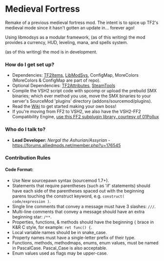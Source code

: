 
# Medieval Fortress

Remake of a previous medieval fortress mod.
The intent is to spice up TF2's medieval mode since it hasn't gotten an update in... forever ago!

Using libmodsys as a modular framework, (as of this writing) the mod provides a currency, HUD, leveling, mana, and spells system.

(as of this writing) the mod is in development.


### How do I get set up?

* Dependencies: [TF2Items](https://builds.limetech.io/?project=tf2items), [LibModSys](https://github.com/assyrianic/LibModSys), ConfigMap, MoreColors (MoreColors & ConfigMap are part of repo).
* Optional Dependencies: [TF2Attributes](https://github.com/FlaminSarge/tf2attributes), [SteamTools](https://forums.alliedmods.net/showthread.php?t=170630)
* Compile the VSH2 script code with spcomp or upload the prebuild SMX binaries; which ever method you use, move the SMX binaries to your server's SourceMod 'plugins' directory (addons/sourcemod/plugins).
* Read the [Wiki](https://github.com/VSH2-Devs/Vs-Saxton-Hale-2/wiki) to get started making your own boss!
* If you're moving from FF2 to VSH2, we also have the VSH2-FF2 Compatibility Engine, [use this FF2 subplugin library, courtesy of 01Pollux](https://github.com/01Pollux/FF2-Library)

### Who do I talk to?

* **Lead Developer:** *Nergal the Ashurian/Assyrian* - https://forums.alliedmods.net/member.php?u=176545

### Contribution Rules
#### Code Format:
* Use New sourcepawn syntax (sourcemod 1.7+).
* Statements that require parentheses (such as 'if' statements) should have each side of the parentheses spaced out with the beginning parens touching the construct keyword, e.g. `construct( code/expression )`.
* Single line comments that convey a message must have 3 slashes: `///`.
* Multi-line comments that convey a message should have an extra beginning star: `/**`.
* Properties, functions, & methods should have the beginning `{` brace in K&R C style, for example: `ret func() {`.
* Local variable names should be in snake_case.
* Property names must have a single-letter prefix of their type.
* Functions, methods, methodmaps, enums, enum values, must be named in PascalCase. Pascal_Case is also acceptable.
* Enum values used as flags may be upper-case.
